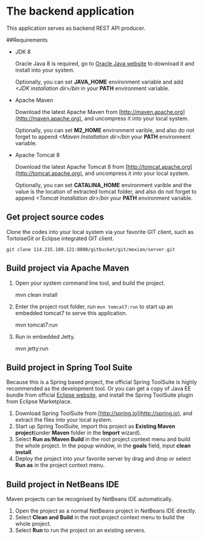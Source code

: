 The backend application
========================

This application serves as backend REST API producer.


##Requirements

   * JDK 8

     Oracle Java 8 is required, go to [Oracle Java website](http://java.oracle.com) to download it and install into your system. 
     
     Optionally, you can set **JAVA\_HOME** environment variable and add *&lt;JDK installation dir>/bin* in your **PATH** environment variable.

   * Apache Maven
   
     Download the latest Apache Maven from [http://maven.apache.org](http://maven.apache.org), and uncompress it into your local system. 
    
     Optionally, you can set **M2\_HOME** environment varible, and also do not forget to append *&lt;Maven Installation dir>/bin* your **PATH** environment variable.  

   * Apache Tomcat 8
   
     Download the latest Apache Tomcat 8 from [http://tomcat.apache.org](http://tomcat.apache.org), and uncompress it into your local system. 
    
     Optionally, you can set **CATALINA\_HOME** environment varible and the value is the location of extracted tomcat folder, and also do not forget to append *&lt;Tomcat Installation dir>/bin* your **PATH** environment variable. 

## Get project source codes

   Clone the codes into your local system via your favorite GIT client, such as TortoiseGit or Eclipse integrated GIT client.

   
   	git clone 114.215.189.121:8080/gitbucket/git/moxian/server.git
   

## Build project via Apache Maven

 
   1. Open your system command line tool, and build the project.
   
		mvn clean install
	
   2. Enter the project root folder, run `mvn tomcat7:run` to start up an embedded tomcat7 to serve this application.
     
    	mvn tomcat7:run
    
   3. Run in embedded Jetty.
  
    	mvn jetty:run
      


## Build project in Spring Tool Suite

   Because this is a Spring based project, the official Spring ToolSuite is highly recommended as the development tool. Or you can get a copy of Java EE bundle from official [Eclipse website](http://www.eclipse.org), and install the Spring ToolSuite plugin from Eclipse Marketplace.

  1. Download Spring ToolSuite from [http://spring.io](http://spring.io), and extract the files into your local system.
  2. Start up Spring ToolSuite, import this project as **Existing Maven project**(under **Maven** folder in the **Import** wizard).
  3. Select **Run as**/**Maven Build** in the root project context menu and build the whole project. In the popup window, in the **goals** field, input **clean install**.
  4. Deploy the project into your favorite server by drag and drop or select **Run as** in the project context menu.

## Build project in NetBeans IDE
	
  Maven projects can be recognised by NetBeans IDE automatically.

  1. Open the project as a normal NetBeans project in NetBeans IDE directly.
  2. Select **Clean and Build** in the root project context menu to build the whole project.
  3. Select **Run** to run the project on an existing servers.

